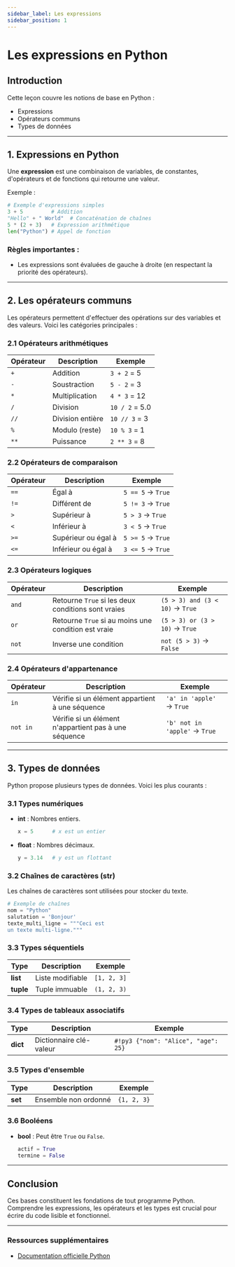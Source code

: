 ```yaml
---
sidebar_label: Les expressions
sidebar_position: 1
---
```


# Les expressions en Python

## Introduction

Cette leçon couvre les notions de base en Python :

- Expressions
- Opérateurs communs
- Types de données

---

## 1. Expressions en Python
Une **expression** est une combinaison de variables, de constantes, d'opérateurs et de fonctions qui retourne une valeur.

Exemple :

```python linenums="1"
# Exemple d'expressions simples
3 + 5         # Addition
"Hello" + " World"  # Concaténation de chaînes
5 * (2 + 3)   # Expression arithmétique
len("Python") # Appel de fonction
```

### Règles importantes :
- Les expressions sont évaluées de gauche à droite (en respectant la priorité des opérateurs).

---

## 2. Les opérateurs communs
Les opérateurs permettent d'effectuer des opérations sur des variables et des valeurs. Voici les catégories principales :

### 2.1 Opérateurs arithmétiques
| Opérateur | Description           | Exemple       |
|-----------|-----------------------|---------------|
| `+`       | Addition             | `3 + 2` = 5   |
| `-`       | Soustraction         | `5 - 2` = 3   |
| `*`       | Multiplication       | `4 * 3` = 12  |
| `/`       | Division             | `10 / 2` = 5.0|
| `//`      | Division entière     | `10 // 3` = 3 |
| `%`       | Modulo (reste)       | `10 % 3` = 1  |
| `**`      | Puissance            | `2 ** 3` = 8  |

### 2.2 Opérateurs de comparaison
| Opérateur | Description                      | Exemple          |
|-----------|----------------------------------|------------------|
| `==`      | Égal à                          | `5 == 5` → `True`|
| `!=`      | Différent de                    | `5 != 3` → `True`|
| `>`       | Supérieur à                     | `5 > 3` → `True` |
| `<`       | Inférieur à                     | `3 < 5` → `True` |
| `>=`      | Supérieur ou égal à             | `5 >= 5` → `True`|
| `<=`      | Inférieur ou égal à             | `3 <= 5` → `True`|

### 2.3 Opérateurs logiques
| Opérateur | Description              | Exemple                       |
|-----------|--------------------------|-------------------------------|
| `and`     | Retourne `True` si les deux conditions sont vraies | `(5 > 3) and (3 < 10)` → `True`|
| `or`      | Retourne `True` si au moins une condition est vraie | `(5 > 3) or (3 > 10)` → `True` |
| `not`     | Inverse une condition    | `not (5 > 3)` → `False`       |

### 2.4 Opérateurs d'appartenance
| Opérateur | Description              | Exemple                       |
|-----------|--------------------------|-------------------------------|
| `in`      | Vérifie si un élément appartient à une séquence | `'a' in 'apple'` → `True` |
| `not in`  | Vérifie si un élément n'appartient pas à une séquence | `'b' not in 'apple'` → `True` |

---

## 3. Types de données
Python propose plusieurs types de données. Voici les plus courants :

### 3.1 Types numériques
- **int** : Nombres entiers.
  ```python
  x = 5      # x est un entier
  ```
- **float** : Nombres décimaux.
  ```python
  y = 3.14   # y est un flottant
  ```

### 3.2 Chaînes de caractères (str)
Les chaînes de caractères sont utilisées pour stocker du texte.

```python linenums="1"
# Exemple de chaînes
nom = "Python"
salutation = 'Bonjour'
texte_multi_ligne = """Ceci est
un texte multi-ligne."""
```

### 3.3 Types séquentiels
| Type    | Description                  | Exemple                        |
|---------|------------------------------|--------------------------------|
| **list**| Liste modifiable             | `[1, 2, 3]`                   |
| **tuple**| Tuple immuable              | `(1, 2, 3)`                   |

### 3.4 Types de tableaux associatifs
| Type    | Description                  | Exemple                        |
|---------|------------------------------|--------------------------------|
| **dict**| Dictionnaire clé-valeur      | `#!py3 {"nom": "Alice", "age": 25}` |

### 3.5 Types d'ensemble
| Type    | Description                  | Exemple                        |
|---------|------------------------------|--------------------------------|
| **set** | Ensemble non ordonné         | `{1, 2, 3}`                   |

### 3.6 Booléens
- **bool** : Peut être `True` ou `False`.
  ```python
  actif = True
  termine = False
  ```

---

## Conclusion
Ces bases constituent les fondations de tout programme Python. Comprendre les expressions, les opérateurs et les types est crucial pour écrire du code lisible et fonctionnel.

---

### Ressources supplémentaires
- [Documentation officielle Python](https://docs.python.org/fr/3/)
